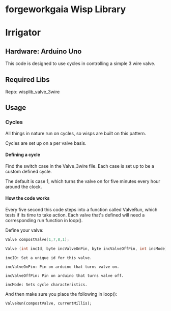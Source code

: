 
# forgeworkgaia Wisp Library

# Irrigator

## Hardware: Arduino Uno

This code is designed to use cycles in controlling a simple 3 wire valve.

## Required Libs
Repo: wisplib_valve_3wire

## Usage

### Cycles

All things in nature run on cycles, so wisps are built on this pattern.

Cycles are set up on a per valve basis.

#### Defining a cycle

Find the switch case in the Valve_3wire file. Each case is set up to be a custom defined cycle.

The default is case 1, which turns the valve on for five minutes every hour around the clock.


#### How the code works

Every five second this code steps into a function called ValveRun, which tests if its time to take action. Each valve that's defined will need a corresponding run function in loop().

Define your valve:

```c++
Valve compostValve(1,7,8,1);
```

```c++
Valve (int incId, byte incValveOnPin, byte incValveOffPin, int incMode)
```

    incID: Set a unique id for this valve.

    incValveOnPin: Pin on arduino that turns valve on.

    incValveOffPin: Pin on arduino that turns valve off.

    incMode: Sets cycle characteristics.


And then make sure you place the following in loop():

`ValveRun(compostValve, currentMillis);`


